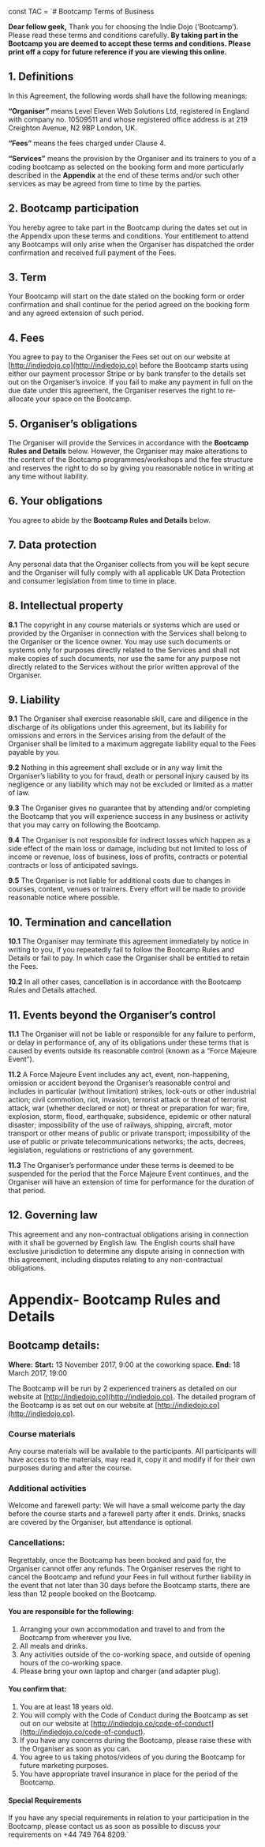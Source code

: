 const TAC = `# Bootcamp Terms of Business

**Dear fellow geek,**
Thank you for choosing the Indie Dojo (‘Bootcamp’). Please read these terms and conditions carefully. **By taking part in the Bootcamp you are deemed to accept these terms and conditions. Please print off a copy for future reference if you are viewing this online.**

## 1. Definitions
In this Agreement, the following words shall have the following meanings:

 **“Organiser”** means Level Eleven Web Solutions Ltd, registered in England with company no. 10509511 and whose registered office address is at 219 Creighton Avenue, N2 9BP London, UK.

**“Fees”** means the fees charged under Clause 4.

**“Services”** means the provision by the Organiser and its trainers to you of a coding bootcamp as selected on the booking form and more particularly described in the **Appendix** at the end of these terms and/or such other services as may be agreed from time to time by the parties.

## 2. Bootcamp participation
You hereby agree to take part in the Bootcamp during the dates set out in the Appendix upon these terms and conditions. Your entitlement to attend any Bootcamps will only arise when the Organiser has dispatched the order confirmation and received full payment of the Fees.

## 3. Term
Your Bootcamp will start on the date stated on the booking form or order confirmation and shall continue for the period agreed on the booking form and any agreed extension of such period.

## 4. Fees
You agree to pay to the Organiser the Fees set out on our website at [http://indiedojo.co](http://indiedojo.co)   before the Bootcamp starts using either our payment processor Stripe or by bank transfer to the details set out on the Organiser’s invoice. If you fail to make any payment in full on the due date under this agreement, the Organiser reserves the right to re-allocate your space on the Bootcamp.

## 5. Organiser’s obligations
The Organiser will provide the Services in accordance with the **Bootcamp Rules and Details** below. However, the Organiser may make alterations to the content of the Bootcamp programmes/workshops and the fee structure and reserves the right to do so by giving you reasonable notice in writing at any time without liability.

## 6. Your obligations
You agree to abide by the **Bootcamp Rules and Details** below.

## 7. Data protection
Any personal data that the Organiser collects from you will be kept secure and the Organiser will fully comply with all applicable UK Data Protection and consumer legislation from time to time in place.

## 8. Intellectual property

**8.1** The copyright in any course materials or systems which are used or provided by the Organiser in connection with the Services shall belong to the Organiser or the licence owner.   You may use such documents or systems only for purposes directly related to the Services and shall not make copies of such documents, nor use the same for any purpose not directly related to the Services without the prior written approval of the Organiser.

## 9. Liability

**9.1** The Organiser shall exercise reasonable skill, care and diligence in the discharge of its obligations under this agreement, but its liability for omissions and errors in the Services arising from the default of the Organiser shall be limited to a maximum aggregate liability equal to the Fees payable by you.

**9.2** Nothing in this agreement shall exclude or in any way limit the Organiser’s liability to you for fraud, death or personal injury caused by its negligence or any liability which may not be excluded or limited as a matter of law.

**9.3** The Organiser gives no guarantee that by attending and/or completing the Bootcamp that you will experience success in any business or activity that you may carry on following the Bootcamp.

**9.4** The Organiser is not responsible for indirect losses which happen as a side effect of the main loss or damage, including but not limited to loss of income or revenue, loss of business, loss of profits, contracts or potential contracts or loss of anticipated savings.

**9.5** The Organiser is not liable for additional costs due to changes in courses, content, venues or trainers. Every effort will be made to provide reasonable notice where possible.


## 10. Termination and cancellation

**10.1** The Organiser may terminate this agreement immediately by notice in writing to you, if you repeatedly fail to follow the Bootcamp Rules and Details or fail to pay. In which case the Organiser shall be entitled to retain the Fees.

**10.2** In all other cases, cancellation is in accordance with the Bootcamp Rules and Details attached.

## 11. Events beyond the Organiser’s control

**11.1** The Organiser will not be liable or responsible for any failure to perform, or delay in performance of, any of its obligations under these terms that is caused by events outside its reasonable control (known as a “Force Majeure Event”).

**11.2** A Force Majeure Event includes any act, event, non-happening, omission or accident beyond the Organiser’s reasonable control and includes in particular (without limitation) strikes, lock-outs or other industrial action; civil commotion, riot, invasion, terrorist attack or threat of terrorist attack, war (whether declared or not) or threat or preparation for war; fire, explosion, storm, flood, earthquake, subsidence, epidemic or other natural disaster; impossibility of the use of railways, shipping, aircraft, motor transport or other means of public or private transport; impossibility of the use of public or private telecommunications networks; the acts, decrees, legislation, regulations or restrictions of any government.

**11.3** The Organiser’s performance under these terms is deemed to be suspended for the period that the Force Majeure Event continues, and the Organiser will have an extension of time for performance for the duration of that period.  


## 12. Governing law
This agreement and any non-contractual obligations arising in connection with it shall be governed by English law. The English courts shall have exclusive jurisdiction to determine any dispute arising in connection with this agreement, including disputes relating to any non-contractual obligations.   


# Appendix- Bootcamp Rules and Details
## Bootcamp details:
**Where:**
**Start:** 13 November 2017, 9:00 at the coworking space.
**End:** 18 March 2017, 19:00

The Bootcamp will be run by 2 experienced trainers as detailed on our website at [http://indiedojo.co](http://indiedojo.co). The detailed program of the Bootcamp is as set out on our website at [http://indiedojo.co](http://indiedojo.co).

### Course materials
Any course materials will be available to the participants. All participants will have access to the materials, may read it, copy it and modify if for their own purposes during and after the course.

### Additional activities
Welcome and farewell party: We will have a small welcome party the day before the course starts and a farewell party after it ends. Drinks, snacks are covered by the Organiser, but attendance is optional.

### Cancellations:
Regrettably, once the Bootcamp has been booked and paid for, the Organiser cannot offer any refunds.
The Organiser reserves the right to cancel the Bootcamp and refund your Fees in full without further liability in the event that not later than 30 days before the Bootcamp starts, there are less than 12 people booked on the Bootcamp.

#### You are responsible for the following:
1. Arranging your own accommodation and travel to and from the Bootcamp from wherever you live.
2. All meals and drinks.
3. Any activities outside of the co-working space, and outside of opening hours of the co-working space.
4. Please bring your own laptop and charger (and adapter plug).

#### You confirm that:
1. You are at least 18 years old.
2. You will comply with the Code of Conduct during the Bootcamp as set out on our website at [http://indiedojo.co/code-of-conduct](http://indiedojo.co/code-of-conduct).
3. If you have any concerns during the Bootcamp, please raise these with the Organiser as soon as you can.
4. You agree to us taking photos/videos of you during the Bootcamp for future marketing purposes.
5.  You have appropriate travel insurance in place for the period of the Bootcamp.

#### Special Requirements
If you have any special requirements in relation to your participation in the Bootcamp, please contact us as soon as possible to discuss your requirements on +44 749 764 8209.`
